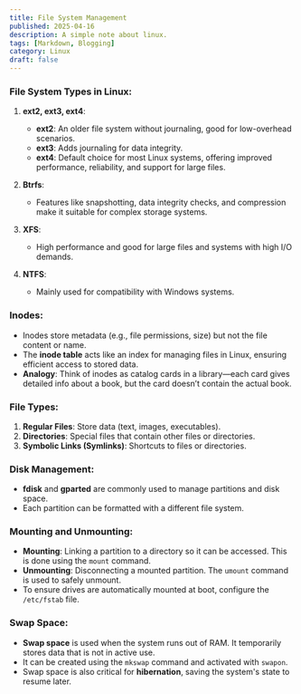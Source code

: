 ```yaml
---
title: File System Management
published: 2025-04-16
description: A simple note about linux.
tags: [Markdown, Blogging]
category: Linux
draft: false
---
```


### File System Types in Linux:
1. **ext2, ext3, ext4**:
   - **ext2**: An older file system without journaling, good for low-overhead scenarios.
   - **ext3**: Adds journaling for data integrity.
   - **ext4**: Default choice for most Linux systems, offering improved performance, reliability, and support for large files.
   
2. **Btrfs**:
   - Features like snapshotting, data integrity checks, and compression make it suitable for complex storage systems.
   
3. **XFS**:
   - High performance and good for large files and systems with high I/O demands.

4. **NTFS**:
   - Mainly used for compatibility with Windows systems.

### Inodes:
- Inodes store metadata (e.g., file permissions, size) but not the file content or name.
- The **inode table** acts like an index for managing files in Linux, ensuring efficient access to stored data.
- **Analogy**: Think of inodes as catalog cards in a library—each card gives detailed info about a book, but the card doesn’t contain the actual book.

### File Types:
1. **Regular Files**: Store data (text, images, executables).
2. **Directories**: Special files that contain other files or directories.
3. **Symbolic Links (Symlinks)**: Shortcuts to files or directories.

### Disk Management:
- **fdisk** and **gparted** are commonly used to manage partitions and disk space.
- Each partition can be formatted with a different file system.

### Mounting and Unmounting:
- **Mounting**: Linking a partition to a directory so it can be accessed. This is done using the `mount` command.
- **Unmounting**: Disconnecting a mounted partition. The `umount` command is used to safely unmount.
- To ensure drives are automatically mounted at boot, configure the `/etc/fstab` file.

### Swap Space:
- **Swap space** is used when the system runs out of RAM. It temporarily stores data that is not in active use.
- It can be created using the `mkswap` command and activated with `swapon`.
- Swap space is also critical for **hibernation**, saving the system's state to resume later.

